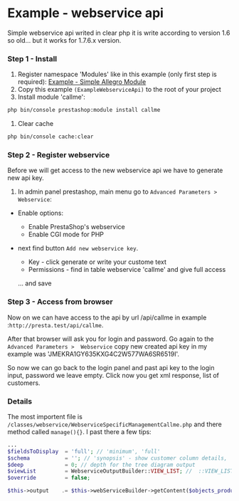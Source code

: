 # Example - webservice api
Simple webservice api writed in clear php it is write according to version 1.6 so old... but it works for 1.7.6.x version.

### Step 1 - Install

1. Register namespace 'Modules' like in this example (only first step is required): [Example - Simple Allegro Module ](https://github.com/damian-pm/prestashop_examples/tree/master/examples/ExampleModuleAllegro)
1. Copy this example ``(ExampleWebserviceApi)`` to the root of your project
1. Install module 'callme':
  ```bash
  php bin/console prestashop:module install callme
  ```

1. Clear cache
  ```bash
  php bin/console cache:clear
  ```

### Step 2 - Register webservice

Before we will get access to the new webservice api we have to generate new api key.

1. In admin panel prestashop, main menu go to
``Advanced Parameters >  Webservice``:
  * Enable options:
    * Enable PrestaShop's webservice
    * Enable CGI mode for PHP

  * next find button ``Add new webservice key``.
    * Key - click generate or write your custome text
    * Permissions - find in table webservice 'callme' and give full access

    ... and save

### Step 3 - Access from browser
Now on we can have access to the api by url /api/callme
in example :``http://presta.test/api/callme``.

After that browser will ask you for login and password. Go again to the ``Advanced Parameters >  Webservice`` copy new created api key in my example was 'JMEKRA1GY635KXG4C2W577WA6SR6519I'.

So now we can go back to the login panel and past api key to the login input, password we leave empty. Click now you get xml response, list of customers.

### Details

The most importent file is ``/classes/webservice/WebserviceSpecificManagementCallme.php`` and there method called ``manage(){}``. I past there a few tips:
  ```php
  ...
  $fieldsToDisplay  = 'full'; // 'minimum', 'full'
  $schema           = ''; // 'synopsis' - show customer column details, 'blank', null
  $deep             = 0; // depth for the tree diagram output
  $viewList         = WebserviceOutputBuilder::VIEW_LIST; //  ::VIEW_LIST , ::VIEW_DETAILS
  $override         = false;

  $this->output    .= $this->webServiceBuilder->getContent($objects_products, $schema, $fieldsToDisplay, $deep, $viewList, $override);
  ```
